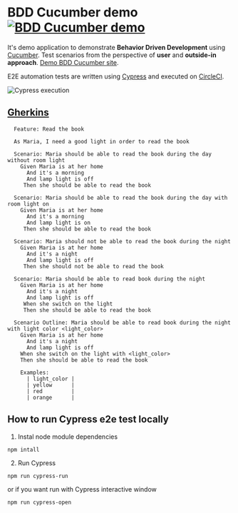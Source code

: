 # BDD Cucumber demo [![BDD Cucumber demo](https://circleci.com/gh/anilkk/bdd-cucumber-demo.svg?style=svg)](https://circleci.com/gh/anilkk/bdd-cucumber-demo/tree/master.svg?style=svg)

It's demo application to demonstrate **Behavior Driven Development** using [Cucumber](https://cucumber.io/). Test scenarios from the perspective of **user** and **outside-in approach**. [Demo BDD Cucumber site](https://bdd-cucumber-demo.netlify.app/).

E2E automation tests are written using [Cypress](https://www.cypress.io/) and executed on [CircleCI](https://circleci.com/).

![Cypress execution](./src/img/cypress-execution-demo.gif)

## [Gherkins](https://cucumber.io/docs/gherkin/)

```gherkin
  Feature: Read the book
  
  As Maria, I need a good light in order to read the book
  
  Scenario: Maria should be able to read the book during the day without room light
    Given Maria is at her home
      And it's a morning
      And lamp light is off
     Then she should be able to read the book
  
  Scenario: Maria should be able to read the book during the day with room light on
    Given Maria is at her home
      And it's a morning
      And lamp light is on
     Then she should be able to read the book 
  
  Scenario: Maria should not be able to read the book during the night
    Given Maria is at her home
      And it's a night
      And lamp light is off
     Then she should not be able to read the book
  
  Scenario: Maria should be able to read book during the night
    Given Maria is at her home
      And it's a night
      And lamp light is off
     When she switch on the light
     Then she should be able to read the book

  Scenario Outline: Maria should be able to read book during the night with light color <light_color>
    Given Maria is at her home
      And it's a night
      And lamp light is off
    When she switch on the light with <light_color>
    Then she should be able to read the book

    Examples: 
      | light_color | 
      | yellow      | 
      | red         | 
      | orange      | 
```

## How to run Cypress e2e test locally

1. Instal node module dependencies 
```shell
npm intall
```

2. Run Cypress

```shell
npm run cypress-run
```

or if you want run with Cypress interactive window

```shell
npm run cypress-open
```
